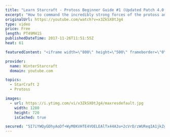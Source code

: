 ```yaml
---
title: "Learn Starcraft - Protoss Beginner Guide #1 (Updated Patch 4.0 FREE TO PLAY)"
excerpt: "How to command the incredibly strong forces of the protoss and cover weaknesses against the other inferior races. Updated for patch 4.0! This guide is not intended for COMPLETELY new players, but those who have played several games/campaign missions and grasp the very basics."
originalUrl: https://youtube.com/watch?v=x3ZkSX0tJg4
type: video
price: Free
length: PT49M41S
publishedDateTime: 2017-11-26T11:51:55Z
heat: 61

featuredContent: "<iframe width=\"800\" height=\"500\" frameborder=\"0\" src=\"https://www.youtube.com/embed/x3ZkSX0tJg4\" allow=\"accelerometer; autoplay; encrypted-media; gyroscope; picture-in-picture\" allowfullscreen></iframe>"

provider:
  name: WinterStarcraft
  domain: youtube.com

topics:
  - StarCraft 2
  - Protoss

images:
  - url: https://i.ytimg.com/vi/x3ZkSX0tJg4/maxresdefault.jpg
    width: 1280
    height: 720
    isCached: true

secured: "5I7iYWQyGDhyAoDf+WyM8KVHfE4VOELEAlTx44A3u+2cVrD/zWUReqIA1jkZggI5u1Z7Pgyzqwsbct1fxkvQbkVjsiIGVDkuDQKgQUcg5byNd7frAHbUjw1jzxfiUafwDgKzVvDiZ6AVQE8thUG2xzyyABOwLMOv0K8pddyrIayaHI1bS0J8goJccLrM7UNVY2qB8EUUst9vcnt5tdoM9+HuQ/oHJdmK79U6pLOy/ROFnuXlsVaCS5jYF3AfsjC0VsFRkEyQmcs3AjVjd/BC+7yn4jBnZp7nGecYDggr+MBCXbc11R4akA7QvuW3TX1EzxJ0N5sTvNuS/AGA0quQB69aQH9HPx+kOaVaD6HIDxQrfvk2ajjIpi9luqYCAAXIGFuTApT3tGJXCewW2girHJ1oXb1qoz4CDGmwbxKMl8iqV+092SdSDcAPgA/cBmeZ;cQBfX33UBtX/WCM1wfOnvg=="
---
```


